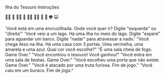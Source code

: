 Ilha do Tesouro
Instruções

🧞‍♂️ 🐊 🧙‍♂️ 🧟 🧚‍♂️ 🧝‍♂️ 🥷 🤖 👽 🙀


'Você está em uma encruzilhada. Onde você quer ir? Digite "esquerda" ou "direita"'
'Você veio a um lago. Há uma ilha no meio do lago. Digite "espere" para aguardar um barco. Digite "nadar" para atravessar a nado.'
"Você chega ileso na ilha. Há uma casa com 3 portas. Uma vermelha, uma amarela e uma azul. Qual cor você escolhe?"
"É uma sala cheia de fogo. Game Over."
"Você encontrou o tesouro! Você ganhou!"
"Você entra em uma sala de bestas. Game Over."
"Você escolheu uma porta que não existe. Game Over."
"Você é atacado por uma truta furiosa. Fim de jogo."
"Você caiu em um buraco. Fim de jogo."
